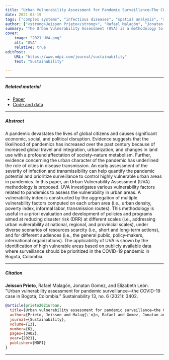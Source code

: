 ```yaml
---
title: "Urban Vulnerability Assessment for Pandemic Surveillance—The COVID-19 Case in Bogotá, Colombia" 
date: 2021-03-19
tags: ["complex systems", "infectious diseases", "spatial analysis", "risk analysis"]
author: ["<strong>Jeisson Prieto</strong>", "Rafael Malagón", "Jonatan Gomez", "Elizabeth Leon"]
summary: "The Urban Vulnerability Assessment (UVA) is a methodology to identify areas most at risk during pandemics by analyzing factors like urban density, poverty, and informal labor. Applied to Bogotá, Colombia during COVID-19, it helps prioritize surveillance and supports disaster risk reduction policies across scales and under resource-constrained scenarios." 
cover:
    image: "2021_UVA.png"
    alt: "UVA"
    relative: true
editPost:
    URL: "https://www.mdpi.com/journal/sustainability"
    Text: "Sustainability"

---
```


---

##### Related material

+ [Paper](https://www.mdpi.com/2071-1050/13/6/3402)
+ [Code and data](https://github.com/japrietov/UVA)

---

##### Abstract

A pandemic devastates the lives of global citizens and causes significant economic, social, and political disruption. Evidence suggests that the likelihood of pandemics has increased over the past century because of increased global travel and integration, urbanization, and changes in land use with a profound affectation of society–nature metabolism. Further, evidence concerning the urban character of the pandemic has underlined the role of cities in disease transmission. An early assessment of the severity of infection and transmissibility can help quantify the pandemic potential and prioritize surveillance to control highly vulnerable urban areas in pandemics. In this paper, an Urban Vulnerability Assessment (UVA) methodology is proposed. UVA investigates various vulnerability factors related to pandemics to assess the vulnerability in urban areas. A vulnerability index is constructed by the aggregation of multiple vulnerability factors computed on each urban area (i.e., urban density, poverty index, informal labor, transmission routes). This methodology is useful in a-priori evaluation and development of policies and programs aimed at reducing disaster risk (DRR) at different scales (i.e., addressing urban vulnerability at national, regional, and provincial scales), under diverse scenarios of resources scarcity (i.e., short and long-term actions), and for different audiences (i.e., the general public, policy-makers, international organizations). The applicability of UVA is shown by the identification of high vulnerable areas based on publicly available data where surveillance should be prioritized in the COVID-19 pandemic in Bogotá, Colombia.

<!-- ---

##### Figure 6: Some Uses For Olive Oil

![](paper1.png) -->

---

##### Citation

**Jeisson Prieto**, Rafael Malagón, Jonatan Gomez, and Elizabeth León. "Urban vulnerability assessment for pandemic surveillance—the COVID-19 case in Bogotá, Colombia." Sustainability 13, no. 6 (2021): 3402.

```BibTeX
@article{prieto2021urban,
  title={Urban vulnerability assessment for pandemic surveillance—the COVID-19 case in Bogot{\'a}, Colombia},
  author={Prieto, Jeisson and Malag{\'o}n, Rafael and Gomez, Jonatan and Le{\'o}n, Elizabeth},
  journal={Sustainability},
  volume={13},
  number={6},
  pages={3402},
  year={2021},
  publisher={MDPI}
}
```

---

<!-- ##### Related material

+ [Presentation slides](presentation1.pdf)
+ [Summary of the paper](https://www.penguinrandomhouse.com/books/110403/unusual-uses-for-olive-oil-by-alexander-mccall-smith/) -->
